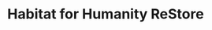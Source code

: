 ---
title: "Habitat for Humanity ReStore"
url: /auburn/habitat-for-humanity-restore/
shop: charity
---